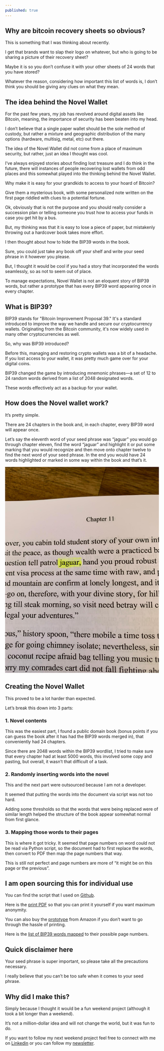 ```yaml
---
published: true
---
```


## Why are bitcoin recovery sheets so obvious?

This is something that I was thinking about recently.

I get that brands want to slap their logo on whatever, but who is going to be sharing a picture of their recovery sheet?

Maybe it is so you don’t confuse it with your other sheets of 24 words that you have stored?

Whatever the reason, considering how important this list of words is, I don’t think you should be giving any clues on what they mean. 

## The idea behind the Novel Wallet

For the past few years, my job has revolved around digital assets like Bitcoin, meaning, the importance of security has been beaten into my head.

I don’t believe that a single paper wallet should be the sole method of custody, but rather a mixture and geographic distribution of the many options (hardware, multisig, metal, etc) out there.

The idea of the Novel Wallet did not come from a place of maximum security, but rather, just an idea I thought was cool.

I’ve always enjoyed stories about finding lost treasure and I do think in the future, there will instances of people recovering lost wallets from odd places and this somewhat played into the thinking behind the Novel Wallet.

Why make it is easy for your grandkids to access to your hoard of Bitcoin?

Give them a mysterious book, with some personalized note written on the first page riddled with clues to a potential fortune.

Ok, obviously that is not the purpose and you should really consider a succession plan or telling someone you trust how to access your funds in case you get hit by a bus.

But, my thinking was that it is easy to lose a piece of paper, but mistakenly throwing out a hardcover book takes more effort.

I then thought about how to hide the BIP39 words in the book.

Sure, you could just take any book off your shelf and write your seed phrase in it however you please.

But, I thought it would be cool if you had a story that incorporated the words seamlessly, so as not to seem out of place.

To manage expectations, Novel Wallet is not an eloquent story of BIP39 words, but rather a prototype that has every BIP39 word appearing once in every chapter.

## What is BIP39?

BIP39 stands for "Bitcoin Improvement Proposal 39." It's a standard introduced to improve the way we handle and secure our cryptocurrency wallets. Originating from the Bitcoin community, it's now widely used in many other cryptocurrencies as well.

So, why was BIP39 introduced? 

Before this, managing and restoring crypto wallets was a bit of a headache. If you lost access to your wallet, it was pretty much game over for your digital coins.

BIP39 changed the game by introducing mnemonic phrases—a set of 12 to 24 random words derived from a list of 2048 designated words.

These words effectively act as a backup for your wallet.

## How does the Novel wallet work?

It’s pretty simple.

There are 24 chapters in the book and, in each chapter, every BIP39 word will appear once.

Let’s say the eleventh word of your seed phrase was “jaguar” you would go through chapter eleven, find the word “jaguar” and highlight it or put some marking that you would recognize and then move onto chapter twelve to find the next word of your seed phrase.
In the end you would have 24 words highlighted or marked in some way within the book and that’s it.

![How Novel works](/images/jaguar)

## Creating the Novel Wallet

This proved to be a lot harder than expected.

Let’s break this down into 3 parts:

### 1. Novel contents

This was the easiest part, I found a public domain book (bonus points if you can guess the book after it has had the BIP39 words merged in), that conveniently had 24 chapters.

Since there are 2048 words within the BIP39 wordlist, I tried to make sure that every chapter had at least 5000 words, this involved some copy and pasting, but overall, it wasn’t that difficult of a task.

### 2. Randomly inserting words into the novel

This and the next part were outsourced because I am not a developer.

It seemed that putting the words into the document via script was not too hard. 

Adding some thresholds so that the words that were being replaced were of similar length helped the structure of the book appear somewhat normal from first glance.

### 3. Mapping those words to their pages

This is where it got tricky. It seemed that page numbers on word could not be read via Python script, so the document had to first replace the words, then convert to PDF then map the page numbers that way.

This is still not perfect and page numbers are more of “it might be on this page or the previous”.

## I am open sourcing this for individual use

You can find the script that I used on [Github](https://github.com/boomahora/NovelWallet).

Here is the [print PDF](https://github.com/boomahora/NovelWallet/blob/main/Novel%20Wallet%20-%20Full%20content.pdf) so that you can print it yourself if you want maximum anonymity.

You can also buy the [prototype](https://www.amazon.com/dp/B0CN3YGBHM) from Amazon if you don’t want to go through the hassle of printing.

Here is the [list of BIP39 words mapped](https://github.com/boomahora/NovelWallet/blob/main/Word%20page%20locations.xlsx) to their possible page numbers.

## Quick disclaimer here

Your seed phrase is super important, so please take all the precautions necessary. 

I really believe that you can’t be too safe when it comes to your seed phrase.

## Why did I make this?

Simply because I thought it would be a fun weekend project (although it took a bit longer than a weekend).

It’s not a million-dollar idea and will not change the world, but it was fun to do.

If you want to follow my next weekend project feel free to connect with me on [Linkedin](https://linkedin.com/in/alexthecannon) or you can follow my [newsletter](https://alexcannon.substack.com/). 
